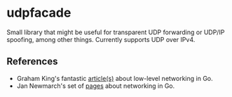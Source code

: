 # udpfacade

Small library that might be useful for transparent UDP forwarding or UDP/IP spoofing, among other things.
Currently supports UDP over IPv4.

## References
* Graham King's fantastic [article(s)](https://www.darkcoding.net/software/raw-sockets-in-go-link-layer/) about low-level networking in Go.
* Jan Newmarch's set of [pages](https://ipfs.io/ipfs/QmfYeDhGH9bZzihBUDEQbCbTc5k5FZKURMUoUvfmc27BwL/index.html) about networking in Go.